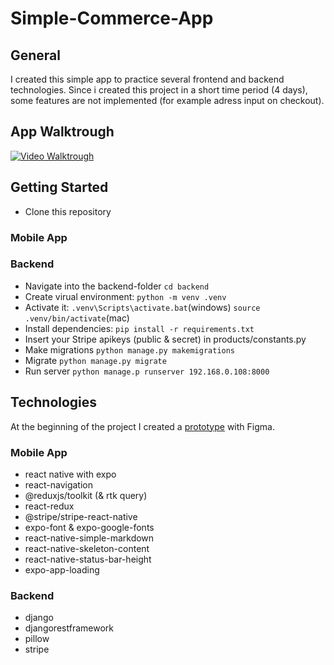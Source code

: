 # Simple-Commerce-App
## General
I created this simple app to practice several frontend and backend technologies.
Since i created this project in a short time period (4 days), some features are not implemented (for example adress input on checkout).

## App Walktrough
[![Video Walktrough](https://img.youtube.com/vi/rO790es4eQw/0.jpg)](https://www.youtube.com/watch?v=rO790es4eQw "Video Walktrough")

## Getting Started
 - Clone this repository
### Mobile App
### Backend
 - Navigate into the backend-folder  `cd backend`
 - Create virual environment: `python -m venv .venv`
 - Activate it: `.venv\Scripts\activate.bat`(windows) `source .venv/bin/activate`(mac)
 - Install dependencies: `pip install -r requirements.txt`
 - Insert your Stripe apikeys (public & secret) in products/constants.py 
 - Make migrations `python manage.py makemigrations`
 - Migrate `python manage.py migrate`
 - Run server `python manage.p runserver 192.168.0.108:8000`

## Technologies 
At the beginning of the project I created a [prototype](https://www.figma.com/proto/ZlUiKpqc9QEGkfKz4WWI5d/Commerce-App?node-id=0%3A1&scaling=scale-down&page-id=0%3A1&starting-point-node-id=3%3A20) with Figma.

 ### Mobile App
 - react native with expo
 - react-navigation
 - @reduxjs/toolkit (& rtk query)
 - react-redux
 - @stripe/stripe-react-native
 - expo-font & expo-google-fonts
 - react-native-simple-markdown
 - react-native-skeleton-content
 - react-native-status-bar-height
 - expo-app-loading
### Backend
 - django
 - djangorestframework
 - pillow 
 - stripe

